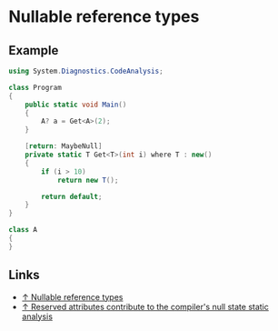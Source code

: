 # Nullable reference types

## Example 

```csharp
using System.Diagnostics.CodeAnalysis;

class Program
{
    public static void Main()
    {
        A? a = Get<A>(2);
    }

    [return: MaybeNull]
    private static T Get<T>(int i) where T : new()
    {
        if (i > 10)
            return new T();

        return default;
    }
}

class A
{
}
```

## Links

* [↑ Nullable reference types](https://docs.microsoft.com/en-us/dotnet/csharp/nullable-references)
* [↑ Reserved attributes contribute to the compiler's null state static analysis](https://docs.microsoft.com/en-us/dotnet/csharp/language-reference/attributes/nullable-analysis)
